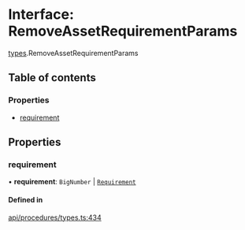# Interface: RemoveAssetRequirementParams

[types](../wiki/types).RemoveAssetRequirementParams

## Table of contents

### Properties

- [requirement](../wiki/types.RemoveAssetRequirementParams#requirement)

## Properties

### requirement

• **requirement**: `BigNumber` \| [`Requirement`](../wiki/types.Requirement)

#### Defined in

[api/procedures/types.ts:434](https://github.com/PolymathNetwork/polymesh-sdk/blob/c6fe1be3/src/api/procedures/types.ts#L434)
